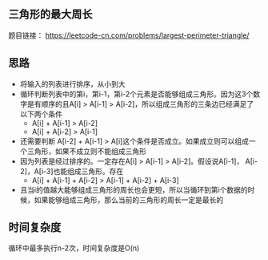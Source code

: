## 三角形的最大周长
题目链接： https://leetcode-cn.com/problems/largest-perimeter-triangle/

## 思路
- 将输入的列表进行排序，从小到大
- 循环判断列表中的第i，第i-1，第i-2个元素是否能够组成三角形。因为这3个数字是有顺序的且A[i] > A[i-1] > A[i-2]，所以组成三角形的三条边已经满足了以下两个条件 
  - A[i] + A[i-1] > A[i-2]
  - A[i] + A[i-2] > A[i-1]
- 还需要判断 A[i-2] + A[i-1] > A[i]这个条件是否成立。如果成立则可以组成一个三角形，如果不成立则不能组成三角形
- 因为列表是经过排序的。一定存在A[i] > A[i-1] > A[i-2]。假设说A[i-1]， A[i-2]，A[i-3]也能组成三角形。存在
  - A[i] + A[i-1] + A[i-2] > A[i-1] + A[i-2] + A[i-3]
- 且当i的值越大能够组成三角形的周长也会更短，所以当循环到第i个数据的时候，如果能够组成三角形，那么当前的三角形的周长一定是最长的

## 时间复杂度
循环中最多执行n-2次，时间复杂度是O(n)
